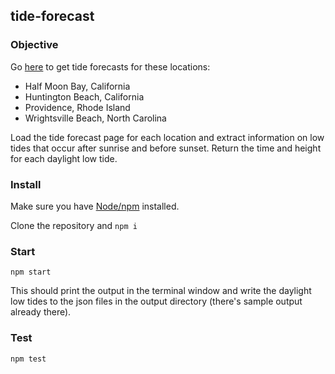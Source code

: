 ## tide-forecast 

### Objective

Go [here](https://www.tide-forecast.com/) to get tide forecasts for these locations:

  - Half Moon Bay, California
  - Huntington Beach, California
  - Providence, Rhode Island
  - Wrightsville Beach, North Carolina

Load the tide forecast page for each location and extract information on low tides that occur after sunrise and before sunset. Return the time and height for each daylight low tide.

### Install 

Make sure you have [Node/npm](https://nodejs.org/en/) installed.

Clone the repository and `npm i`

### Start

`npm start`

This should print the output in the terminal window and write the daylight low tides to the json files in the output directory (there's sample output already there).

### Test

`npm test`